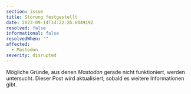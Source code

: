 ```yaml
---
section: issue
title: Störung festgestellt
date: 2023-09-14T14:22:26.604919Z
resolved: false
informational: false
resolvedWhen: ""
affected:
  - Mastodon
severity: disrupted
---
```

Mögliche Gründe, aus denen *Mastodon* gerade nicht funktioniert, werden untersucht. Dieser Post wird aktualisiert, sobald es weitere Informationen gibt.

        